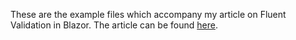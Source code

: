 These are the example files which accompany my article on Fluent Validation in Blazor. The article can be found [here](https://thatstatsguy.github.io/blog/2023/Fluent-Validation-in-Blazor/).